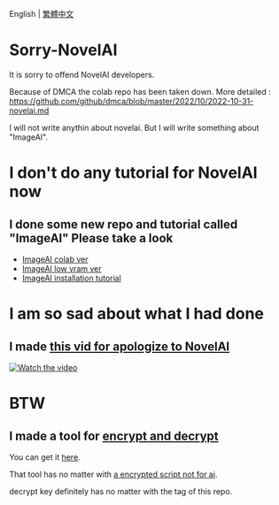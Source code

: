 English | [繁體中文](README_TCH.md)
# Sorry-NovelAI
It is sorry to offend NovelAI developers.

Because of DMCA the colab repo has been taken down. More detailed : https://github.com/github/dmca/blob/master/2022/10/2022-10-31-novelai.md

I will not write anythin about novelai. But I will write something about "ImageAI".

# I don't do any tutorial for NovelAI now
## I done some new repo and tutorial called "ImageAI" Please take a look
* [ImageAI colab ver](https://github.com/JingShing/ImageAI-colab-ver)
* [ImageAI low vram ver](https://github.com/JingShing/ImageAI-4chan-lowvram-ver)
* [ImageAI installation tutorial](https://github.com/JingShing/ImgaeAI-installation-tutorial)

# I am so sad about what I had done
## I made [this vid for apologize to NovelAI](https://www.youtube.com/watch?v=TyIL7XjMUaw)

<a href="http://www.youtube.com/watch?feature=player_embedded&v=TyIL7XjMUaw" target="_blank">
 <img src="http://img.youtube.com/vi/TyIL7XjMUaw/mqdefault.jpg" alt="Watch the video"/>
</a>

# BTW
## I made a tool for [encrypt and decrypt](https://github.com/JingShing/Encryptor-Decryptor)
You can get it [here](https://github.com/JingShing/Encryptor-Decryptor).

That tool has no matter with [a encrypted script not for ai](a_script_not_for_ai).

decrypt key definitely has no matter with the tag of this repo.
